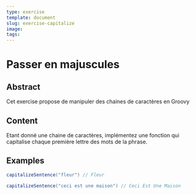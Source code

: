 ```yaml
---
type: exercise
template: document
slug: exercise-capitalize
image: 
tags:
---
```


Passer en majuscules
====================================

## Abstract

Cet exercise propose de manipuler des chaines de caractères en Groovy

## Content

Etant donné une chaine de caractères, implémentez une fonction qui capitalise chaque première lettre des mots de la phrase.

## Examples

```groovy
capitalizeSentence("fleur") // Fleur

capitalizeSentence("ceci est une maison") // Ceci Est Une Maison
```
